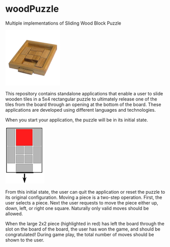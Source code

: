 # woodPuzzle
Multiple implementations of Sliding Wood Block Puzzle

![Actual Puzzle](images/actual_puzzle.png?raw=true "Actual Puzzle")

This repository contains standalone applications that enable a user to slide wooden tiles in a 5x4 rectangular puzzle to ultimately release one of the tiles from the board through an opening at the bottom of the board. These applications are developed using different languages and technologies.

When you start your application, the puzzle will be in its initial state. 

![Abstract Representation](images/rendition.png?raw=true "Abstract Representation")

From this initial state, the user can quit the application or reset the puzzle to its original configuration. Moving a piece is a two-step operation. First, the user selects a piece. Next the user requests to move the piece either up, down, left, or right one square. Naturally only valid moves should be allowed.

When the large 2x2 piece (highlighted in red) has left the board through the slot on the board of the board, the user has won the game, and should be congratulated! During game play, the total number of moves should be shown to the user.

